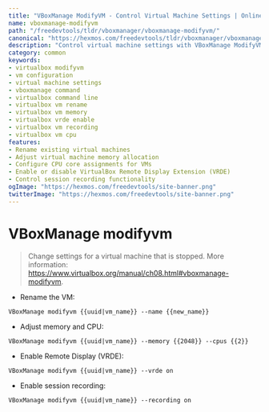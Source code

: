 ```yaml
---
title: "VBoxManage ModifyVM - Control Virtual Machine Settings | Online Free DevTools by Hexmos"
name: vboxmanage-modifyvm
path: "/freedevtools/tldr/vboxmanager/vboxmanage-modifyvm/"
canonical: "https://hexmos.com/freedevtools/tldr/vboxmanager/vboxmanage-modifyvm/"
description: "Control virtual machine settings with VBoxManage ModifyVM. Adjust memory, CPU, VRDE, and recording options. Free online tool, no registration required."
category: common
keywords:
- virtualbox modifyvm
- vm configuration
- virtual machine settings
- vboxmanage command
- virtualbox command line
- virtualbox vm rename
- virtualbox vm memory
- virtualbox vrde enable
- virtualbox vm recording
- virtualbox vm cpu
features:
- Rename existing virtual machines
- Adjust virtual machine memory allocation
- Configure CPU core assignments for VMs
- Enable or disable VirtualBox Remote Display Extension (VRDE)
- Control session recording functionality
ogImage: "https://hexmos.com/freedevtools/site-banner.png"
twitterImage: "https://hexmos.com/freedevtools/site-banner.png"
---
```


# VBoxManage modifyvm

> Change settings for a virtual machine that is stopped.
> More information: <https://www.virtualbox.org/manual/ch08.html#vboxmanage-modifyvm>.

- Rename the VM:

`VBoxManage modifyvm {{uuid|vm_name}} --name {{new_name}}`

- Adjust memory and CPU:

`VBoxManage modifyvm {{uuid|vm_name}} --memory {{2048}} --cpus {{2}}`

- Enable Remote Display (VRDE):

`VBoxManage modifyvm {{uuid|vm_name}} --vrde on`

- Enable session recording:

`VBoxManage modifyvm {{uuid|vm_name}} --recording on`
